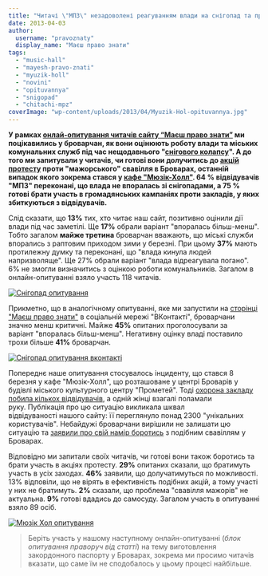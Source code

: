 ```yaml
---
title: "Читачі \"МПЗ\" незадоволені реагуванням влади на снігопад та протестуватимуть проти свавілля мажорів"
date: 2013-04-03
author: 
  username: "pravoznaty"
  display_name: "Маєш право знати"
tags: 
  - "music-hall"
  - "mayesh-pravo-znati"
  - "myuzik-holl"
  - "novini"
  - "opituvannya"
  - "snigopad"
  - "chitachi-mpz"
coverImage: "wp-content/uploads/2013/04/Myuzik-Hol-opituvannya.jpg"
---
```


**У рамках [онлай-опитування читачів сайту “Маєш право знати”](https://mpz.brovary.org/chitachi-mpz-vvazhayut-shho-ratnikov-vidtyaguvav-golosi-na-viborah-a-straykaryam-brakuye-yuristiv/) ми поцікавились у броварчан, як вони оцінюють роботу влади та міських комунальних служб під час нещодавнього "[снігового колапсу](https://mpz.brovary.org/brovarchani-viyshli-na-borotbu-zi-snigovoyu-stihiyeyu-foto/)". А до того ми запитували у читачів, чи готові вони долучитись до [акцій протесту](https://mpz.brovary.org/yak-zupiniti-mazhorskiy-bezpredel-u-brovarah/) проти "мажорського" свавілля в Броварах, останній випадок якого зокрема стався у [кафе "Мюзік-Холл"](https://mpz.brovary.org/vosmogo-bereznya-ohorontsi-myuzik-holu-privitali-kliyentku-podviynim-perelomom-video/). 64 % відвідувачів "МПЗ" переконані, що влада не впоралась зі снігопадами, а 75 % готові брати участь в громадянських кампаніях проти закладів, у яких збиткуються з відвідувачів.**

Слід сказати, що **13%** тих, хто читає наш сайт, позитивно оцінили дії влади під час заметілі. Ще **17%** обрали варіант "впоралась більш-менш". Тобто загалом **майже третина** броварчан вважають, що міські служби впорались з раптовим приходом зими у березні. При цьому **37%** мають протилежну думку та переконані, що "влада кинула людей напризволяще". Ще 27% обрали варіант "влада відреагувала погано". 6% не змогли визначитись з оцінкою роботи комунальників. Загалом в онлайн-опитуванні взяло участь 118 читачів.

[![Снігопад опитування](https://mpz.brovary.org/wp-content/uploads/2013/04/Snigopad-opituvannya.jpg)](https://mpz.brovary.org/wp-content/uploads/2013/04/Snigopad-opituvannya.jpg)

Прикметно, що в аналогічному опитуванні, яке ми запустили на [сторінці "Маєш право знати"](https://vk.com/pravo.znaty.brovary) в соціальній мережі "ВКонтакті", броварчани значно менш критичні. Майже **45%** опитаних проголосували за варіант "впоралась більш-менш". Негативну оцінку владі поставило трохи більше **41%** броварчан.

[![Снігопад опитування вконтакті](https://mpz.brovary.org/wp-content/uploads/2013/04/Snigopad-opituvannya-vkontakti.jpg)](https://mpz.brovary.org/wp-content/uploads/2013/04/Snigopad-opituvannya-vkontakti.jpg)

Попереднє наше опитування стосувалось інциденту, що стався 8 березня у кафе "Мюзік-Холл", що розташоване у центрі Броварів у будівлі міського культурного центру "Прометей". Тоді [охорона закладу побила кількох відвідувачів](https://mpz.brovary.org/vosmogo-bereznya-ohorontsi-myuzik-holu-privitali-kliyentku-podviynim-perelomom-video/), а одній жінці взагалі поламали руку. Публікація про цю ситуацію викликала шквал відвідуваності нашого сайту: її переглянуло понад 2300 "унікальних користувачів". Небайдужі броварчани вирішили не залишати цю ситуацію та [заявили про свій намір боротись](https://mpz.brovary.org/yak-zupiniti-mazhorskiy-bezpredel-u-brovarah/) з подібним свавіллям у Броварах.

Відповідно ми запитали своїх читачів, чи готові вони також боротись та брати участь в акціях протесту. **29%** опитаних сказали, що братимуть участь в усіх заходах. **46%** заявили, що долучатимуться по можливості. 13% відповіли, що не вірять в ефективність подібних акцій, а тому участі у них не братимуть. **2%** сказали, що проблема "свавілля мажорів" не актуальна. **9%** готові вдадись до самосуду. Загалом участь в опитуванні взяло 89 осіб.

[![Мюзік Хол опитування](https://mpz.brovary.org/wp-content/uploads/2013/04/Myuzik-Hol-opituvannya.jpg)](https://mpz.brovary.org/wp-content/uploads/2013/04/Myuzik-Hol-opituvannya.jpg)

> Беріть участь у нашому наступному онлайн-опитуванні (_блок опитування праворуч від статті_) на тему виготовлення закордонного паспорту у Броварах, зокрема ми просимо читачів вказати, що саме їм не сподобалось у цьому процесі найбільше.
